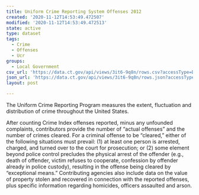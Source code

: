 ```yaml
---
title: Uniform Crime Reporting System Offenses 2012
created: '2020-11-12T14:53:49.472507'
modified: '2020-11-12T14:53:49.472513'
state: active
type: dataset
tags:
  - Crime
  - Offenses
  - Ucr
groups:
  - Local Government
csv_url: 'https://data.ct.gov/api/views/3it6-9q8n/rows.csv?accessType=DOWNLOAD'
json_url: 'https://data.ct.gov/api/views/3it6-9q8n/rows.json?accessType=DOWNLOAD'
layout: post

---
```

The Uniform Crime Reporting Program measures the extent, fluctuation and distribution of crime throughout the United States. 

After counting Crime Index offenses reported, minus any unfounded complaints, contributors provide the number of “actual offenses” and the number of crimes cleared. For a criminal offense to be “cleared,” either of the following situations must prevail: (1) at least one person is arrested, charged, and turned over to the court for prosecution; or (2) some element beyond police control precludes the physical arrest of the offender (e.g., death of offender, victim refuses to cooperate, confession by offender already in police custody), resulting in the offense being cleared by “exceptional means.” Contributing agencies also include data on the value of property stolen and recovered in connection with the reported offenses, plus specific information regarding homicides, officers assaulted and arson.
